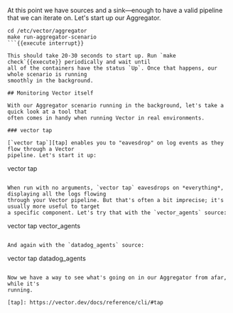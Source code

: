 At this point we have sources and a sink—enough to have a valid pipeline that we can iterate on.
Let's start up our Aggregator.

```
cd /etc/vector/aggregator
make run-aggregator-scenario
```{{execute interrupt}}

This should take 20-30 seconds to start up. Run `make check`{{execute}} periodically and wait until
all of the containers have the status `Up`. Once that happens, our whole scenario is running
smoothly in the background.

## Monitoring Vector itself

With our Aggregator scenario running in the background, let's take a quick look at a tool that
often comes in handy when running Vector in real environments.

### vector tap

[`vector tap`][tap] enables you to "eavesdrop" on log events as they flow through a Vector
pipeline. Let's start it up:

```
vector tap
```{{execute}}

When run with no arguments, `vector tap` eavesdrops on *everything*, displaying all the logs flowing
through your Vector pipeline. But that's often a bit imprecise; it's usually more useful to target
a specific component. Let's try that with the `vector_agents` source:

```
vector tap vector_agents
```{{execute interrupt}}

And again with the `datadog_agents` source:

```
vector tap datadog_agents
```{{execute}}

Now we have a way to see what's going on in our Aggregator from afar, while it's
running.

[tap]: https://vector.dev/docs/reference/cli/#tap
